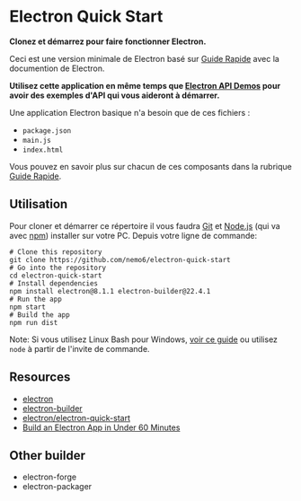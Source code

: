 # Electron Quick Start

**Clonez et démarrez pour faire fonctionner Electron.**

Ceci est une version minimale de Electron basé sur [Guide Rapide](https://electronjs.org/docs/tutorial/quick-start) avec la documention de Electron. 

**Utilisez cette application en même temps que [Electron API Demos](https://electronjs.org/#get-started) pour avoir des exemples d'API qui vous aideront à démarrer.**

Une application Electron basique n'a besoin que de ces fichiers :

- `package.json`
- `main.js`
- `index.html`

Vous pouvez en savoir plus sur chacun de ces composants dans la rubrique [Guide Rapide](https://electronjs.org/docs/tutorial/quick-start).

## Utilisation

Pour cloner et démarrer ce répertoire il vous faudra [Git](https://git-scm.com) et [Node.js](https://nodejs.org/en/download/) (qui va avec [npm](http://npmjs.com)) installer sur votre PC. Depuis votre ligne de commande:

```
# Clone this repository
git clone https://github.com/nemo6/electron-quick-start
# Go into the repository
cd electron-quick-start
# Install dependencies
npm install electron@8.1.1 electron-builder@22.4.1
# Run the app
npm start
# Build the app
npm run dist
```

Note: Si vous utilisez Linux Bash pour Windows, [voir ce guide](https://www.howtogeek.com/261575/how-to-run-graphical-linux-desktop-applications-from-windows-10s-bash-shell/) ou utilisez `node` à partir de l'invite de commande.

## Resources

- [electron](https://www.npmjs.com/package/electron)
- [electron-builder](https://www.npmjs.com/package/electron-builder)
- [electron/electron-quick-start](https://github.com/electron/electron-quick-start)
- [Build an Electron App in Under 60 Minutes](https://www.youtube.com/watch?v=kN1Czs0m1SU)

## Other builder

- electron-forge
- electron-packager
